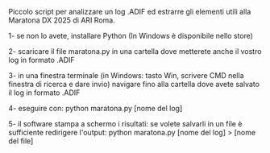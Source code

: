 Piccolo script per analizzare un log .ADIF  ed estrarre gli elementi utili alla Maratona DX 2025 di ARI Roma.

1- se non lo avete, installare Python (In Windows è disponibile nello store)

2- scaricare il file maratona.py in una cartella dove metterete anche il vostro log in formato .ADIF

3- in una finestra terminale (in Windows: tasto Win, scrivere CMD nella finestra di ricerca e dare invio) navigare fino alla cartella dove avete salvato il log in formato .ADIF

4- eseguire con:
  python maratona.py [nome del log]

5- il software stampa a schermo i risultati: se volete salvarli in un file è sufficiente redirigere l'output:
  python maratona.py [nome del log] > [nome del file]

  
